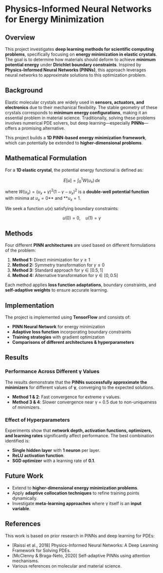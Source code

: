 # **Physics-Informed Neural Networks for Energy Minimization**

## **Overview**
This project investigates **deep learning methods for scientific computing problems**, specifically focusing on **energy minimization in elastic crystals**. The goal is to determine how materials should deform to achieve **minimum potential energy** under **Dirichlet boundary constraints**. Inspired by **Physics-Informed Neural Networks (PINNs)**, this approach leverages neural networks to approximate solutions to this optimization problem.

## **Background**
Elastic molecular crystals are widely used in **sensors, actuators, and electronics** due to their mechanical flexibility. The stable geometry of these crystals corresponds to **minimum energy configurations**, making it an essential problem in material science. Traditionally, solving these problems involves numerical PDE solvers, but deep learning—especially **PINNs**—offers a promising alternative.

This project builds a **1D PINN-based energy minimization framework**, which can potentially be extended to **higher-dimensional problems**.

## **Mathematical Formulation**
For a **1D elastic crystal**, the potential energy functional is defined as:

$$
E[u] = \int_{0}^{1} W(u_x) \, dx
$$

where $`W(u_x) = (u_x + \gamma)^2 (1 - \gamma - u_x)^2 `$ is a **double-well potential function** with minima at $` u_x = 0 `$** and **$` u_x = 1 `$.

We seek a function $` u(x) `$ satisfying boundary constraints:

$$
u(0) = 0, \quad u(1) = \gamma
$$

## **Methods**
Four different **PINN architectures** are used based on different formulations of the problem:

1. **Method 1:** Direct minimization for $` \gamma \geq 1 `$
2. **Method 2:** Symmetry transformation for $` \gamma \leq 0 `$
3. **Method 3:** Standard approach for $` \gamma \in [0.5, 1] `$
4. **Method 4:** Alternative transformation for $` \gamma \in [0, 0.5] `$

Each method applies **loss function adaptations**, boundary constraints, and **self-adaptive weights** to ensure accurate learning.

## **Implementation**
The project is implemented using **TensorFlow** and consists of:

- **PINN Neural Network** for energy minimization
- **Adaptive loss function** incorporating boundary constraints
- **Training strategies** with gradient optimization
- **Comparisons of different architectures & hyperparameters**

## **Results**
### **Performance Across Different γ Values**
The results demonstrate that the **PINNs successfully approximate the minimizers** for different values of **γ**, converging to the expected solutions.

- **Method 1 & 2**: Fast convergence for extreme γ values.
- **Method 3 & 4**: Slower convergence near γ = 0.5 due to non-uniqueness of minimizers.

### **Effect of Hyperparameters**
Experiments show that **network depth, activation functions, optimizers, and learning rates** significantly affect performance. The best combination identified is:
- **Single hidden layer** with **1 neuron** per layer.
- **ReLU activation function**.
- **SGD optimizer** with a learning rate of **0.1**.

## **Future Work**
- Extend to **higher-dimensional energy minimization problems**.
- Apply **adaptive collocation techniques** to refine training points dynamically.
- Investigate **meta-learning approaches** where γ itself is an **input variable**.

## **References**
This work is based on prior research in PINNs and deep learning for PDEs:
- [Raissi et al., 2018] Physics-Informed Neural Networks: A Deep Learning Framework for Solving PDEs.
- [McClenny & Braga-Neto, 2020] Self-adaptive PINNs using attention mechanisms.
- Various references on molecular and material science.
